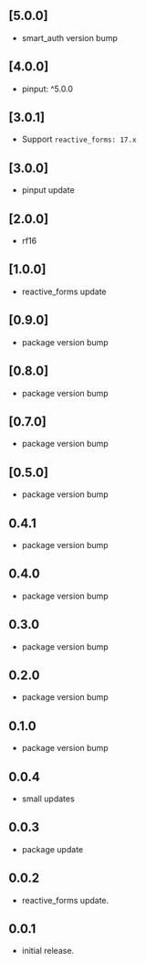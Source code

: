 ## [5.0.0]

* smart_auth version bump

## [4.0.0]

* pinput: ^5.0.0

## [3.0.1]

* Support `reactive_forms: 17.x`

## [3.0.0]

* pinput update

## [2.0.0]

* rf16

## [1.0.0]

* reactive_forms update

## [0.9.0]

* package version bump

## [0.8.0]

* package version bump

## [0.7.0]

* package version bump

## [0.5.0]

* package version bump

## 0.4.1

* package version bump

## 0.4.0

* package version bump

## 0.3.0

* package version bump

## 0.2.0

* package version bump

## 0.1.0

* package version bump

## 0.0.4

* small updates

## 0.0.3

* package update

## 0.0.2

* reactive_forms update.

## 0.0.1

* initial release.
